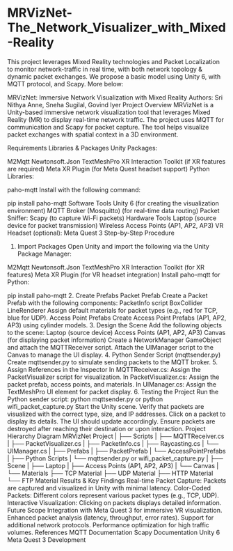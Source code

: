 # MRVizNet-The_Network_Visualizer_with_Mixed-Reality
This project leverages Mixed Reality technologies and Packet Localization to monitor network-traffic in real time, with both network topology &amp; dynamic packet exchanges. We propose a basic model using Unity 6, with MQTT protocol, and Scapy. More below:

MRVizNet: Immersive Network Visualization with Mixed Reality
Authors: Sri Nithya Anne, Sneha Sugilal, Govind Iyer
Project Overview
MRVizNet is a Unity-based immersive network visualization tool that leverages Mixed Reality (MR) to display real-time network traffic. The project uses MQTT for communication and Scapy for packet capture. The tool helps visualize packet exchanges with spatial context in a 3D environment.

Requirements
Libraries & Packages
Unity Packages:

M2Mqtt
Newtonsoft.Json
TextMeshPro
XR Interaction Toolkit (if XR features are required)
Meta XR Plugin (for Meta Quest headset support)
Python Libraries:

paho-mqtt
Install with the following command:

pip install paho-mqtt
Software Tools
Unity 6 (for creating the visualization environment)
MQTT Broker (Mosquitto) (for real-time data routing)
Packet Sniffer: Scapy (to capture Wi-Fi packets)
Hardware Tools
Laptop (source device for packet transmission)
Wireless Access Points (AP1, AP2, AP3)
VR Headset (optional): Meta Quest 3
Step-by-Step Procedure
1. Import Packages
Open Unity and import the following via the Unity Package Manager:

M2Mqtt
Newtonsoft.Json
TextMeshPro
XR Interaction Toolkit (for XR features)
Meta XR Plugin (for VR headset integration)
Install paho-mqtt for Python:

pip install paho-mqtt
2. Create Prefabs
Packet Prefab
Create a Packet Prefab with the following components:
PacketInfo script
BoxCollider
LineRenderer
Assign default materials for packet types (e.g., red for TCP, blue for UDP).
Access Point Prefabs
Create Access Point Prefabs (AP1, AP2, AP3) using cylinder models.
3. Design the Scene
Add the following objects to the scene:
Laptop (source device)
Access Points (AP1, AP2, AP3)
Canvas (for displaying packet information)
Create a NetworkManager GameObject and attach the MQTTReceiver script.
Attach the UIManager script to the Canvas to manage the UI display.
4. Python Sender Script (mqttsender.py)
Create mqttsender.py to simulate sending packets to the MQTT broker.
5. Assign References in the Inspector
In MQTTReceiver.cs: Assign the PacketVisualizer script for visualization.
In PacketVisualizer.cs: Assign the packet prefab, access points, and materials.
In UIManager.cs: Assign the TextMeshPro UI element for packet display.
6. Testing the Project
Run the Python sender script:
python mqttsender.py
or
python wifi_packet_capture.py
Start the Unity scene.
Verify that packets are visualized with the correct type, size, and IP addresses.
Click on a packet to display its details. The UI should update accordingly.
Ensure packets are destroyed after reaching their destination or upon interaction.
Project Hierarchy Diagram
MRVizNet Project
|
├── Scripts
|   ├── MQTTReceiver.cs
|   ├── PacketVisualizer.cs
|   ├── PacketInfo.cs
|   ├── Raycasting.cs
|   └── UIManager.cs
|
├── Prefabs
|   ├── PacketPrefab
|   └── AccessPointPrefabs
|
├── Python Scripts
|   └── mqttsender.py or wifi_packet_capture.py
|
├── Scene
|   ├── Laptop
|   ├── Access Points (AP1, AP2, AP3)
|   └── Canvas
|
└── Materials
    ├── TCP Material
    ├── UDP Material
    ├── HTTP Material
    └── FTP Material
Results & Key Findings
Real-time Packet Capture: Packets are captured and visualized in Unity with minimal latency.
Color-Coded Packets: Different colors represent various packet types (e.g., TCP, UDP).
Interactive Visualization: Clicking on packets displays detailed information.
Future Scope
Integration with Meta Quest 3 for immersive VR visualization.
Enhanced packet analysis (latency, throughput, error rates).
Support for additional network protocols.
Performance optimization for high traffic volumes.
References
MQTT Documentation
Scapy Documentation
Unity 6
Meta Quest 3 Development
